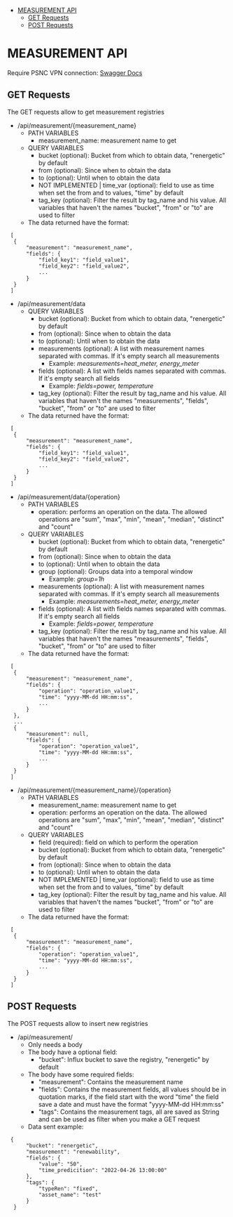 
- [MEASUREMENT API](#measurement-api)
  - [GET Requests](#get-requests)
  - [POST Requests](#post-requests)

# MEASUREMENT API 
Require PSNC VPN connection: [Swagger Docs](http://influx-api-swagger-ren-prototype.apps.paas-dev.psnc.pl/api/docs-ui)
 ## GET Requests
 The GET requests allow to get measurement registries
 - /api/measurement/{measurement_name}
   - PATH VARIABLES
     - measurement_name: measurement name to get
   - QUERY VARIABLES
     - bucket (optional): Bucket from which to obtain data, "renergetic" by default
     - from (optional): Since when to obtain the data
     - to (optional): Until when to obtain the data
     - NOT IMPLEMENTED | time_var (optional): field to use as time when set the from and to values, "time" by default
     - tag_key (optional): Filter the result by tag_name and his value. All variables that haven't the names "bucket", "from" or "to" are used to filter
   - The data returned have the format:
  ```
   [
    {
        "measurement": "measurement_name",
        "fields": {
            "field_key1": "field_value1",
            "field_key2": "field_value2",
            ...
        } 
    }
   ]
  ```
 - /api/measurement/data
   - QUERY VARIABLES
     - bucket (optional): Bucket from which to obtain data, "renergetic" by default
     - from (optional): Since when to obtain the data
     - to (optional): Until when to obtain the data
     - measurements (optional): A list with measurement names separated with commas. If it's empty search all measurements
       - Example: *measurements=heat_meter, energy_meter*
     - fields (optional): A list with fields names separated with commas. If it's empty search all fields
       - Example: *fields=power, temperature*
     - tag_key (optional): Filter the result by tag_name and his value. All variables that haven't the names "measurements", "fields", "bucket", "from" or "to" are used to filter
   - The data returned have the format:
  ```
   [
    {
        "measurement": "measurement_name",
        "fields": {
            "field_key1": "field_value1",
            "field_key2": "field_value2",
            ...
        } 
    }
   ]
  ```
 - /api/measurement/data/{operation}
   - PATH VARIABLES
     - operation: performs an operation on the data. The allowed operations are "sum", "max", "min", "mean", "median", "distinct" and "count"
   - QUERY VARIABLES
     - bucket (optional): Bucket from which to obtain data, "renergetic" by default
     - from (optional): Since when to obtain the data
     - to (optional): Until when to obtain the data
     - group (optional): Groups data into a temporal window
       - Example: *group=1h*
     - measurements (optional): A list with measurement names separated with commas. If it's empty search all measurements
       - Example: *measurements=heat_meter, energy_meter*
     - fields (optional): A list with fields names separated with commas. If it's empty search all fields
       - Example: *fields=power, temperature*
     - tag_key (optional): Filter the result by tag_name and his value. All variables that haven't the names "measurements", "fields", "bucket", "from" or "to" are used to filter
   - The data returned have the format:
  ```
   [
    {
        "measurement": "measurement_name",
        "fields": {
            "operation": "operation_value1",
            "time": "yyyy-MM-dd HH:mm:ss",
            ...
        } 
    },
    ...
    {
        "measurement": null,
        "fields": {
            "operation": "operation_value1",
            "time": "yyyy-MM-dd HH:mm:ss",
            ...
        } 
    }
   ]
  ```
 - /api/measurement/{measurement_name}/{operation}
   - PATH VARIABLES
     - measurement_name: measurement name to get
     - operation: performs an operation on the data. The allowed operations are "sum", "max", "min", "mean", "median", "distinct" and "count"
   - QUERY VARIABLES
     - field (required): field on which to perform the operation
     - bucket (optional): Bucket from which to obtain data, "renergetic" by default
     - from (optional): Since when to obtain the data
     - to (optional): Until when to obtain the data
     - NOT IMPLEMENTED | time_var (optional): field to use as time when set the from and to values, "time" by default
     - tag_key (optional): Filter the result by tag_name and his value. All variables that haven't the names "bucket", "from" or "to" are used to filter
   - The data returned have the format:
  ```
   [
    {
        "measurement": "measurement_name",
        "fields": {
            "operation": "operation_value1",
            "time": "yyyy-MM-dd HH:mm:ss",
            ...
        } 
    }
   ]
  ```
 ## POST Requests
 The POST requests allow to insert new registries
 - /api/measurement/
   - Only needs a body
   - The body have a optional field:
     - "bucket": Influx bucket to save the registry, "renergetic" by default
   - The body have some required fields:
     - "measurement": Contains the measurement name
     - "fields": Contains the measurement fields, all values should be in quotation marks, if the field start with the word "time" the field save a date and must have the format "yyyy-MM-dd HH:mm:ss"
     - "tags": Contains the measurement tags, all are saved as String and can be used as filter when you make a GET request
   - Data sent example:
  ```
   {
        "bucket": "renergetic",
        "measurement": "renewability",
        "fields": {
            "value": "50",
            "time_predicition": "2022-04-26 13:00:00"
        },
        "tags": {
            "typeRen": "fixed",
            "asset_name": "test"
        }
    }
  ```
